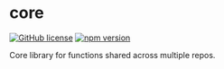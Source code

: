 # core

[![GitHub license](https://img.shields.io/github/license/openbible-io/core?style=for-the-badge)](./LICENSE.md)
[![npm version](https://img.shields.io/jsr/v/@openbible/core.svg?style=for-the-badge)](https://jsr.io/@openbible/core)

Core library for functions shared across multiple repos.
